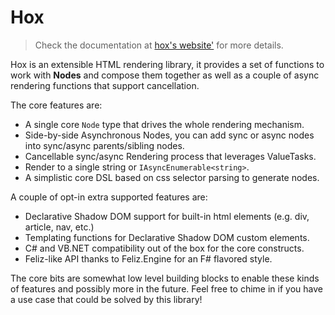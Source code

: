 # Hox

> Check the documentation at [hox's website'](https://hox.tunaxor.me) for more details.

Hox is an extensible HTML rendering library, it provides a set of functions to work with **Nodes** and compose them together as well as a couple of async rendering functions that support cancellation.

The core features are:

- A single core `Node` type that drives the whole rendering mechanism.
- Side-by-side Asynchronous Nodes, you can add sync or async nodes into sync/async parents/sibling nodes.
- Cancellable sync/async Rendering process that leverages ValueTasks.
- Render to a single string or `IAsyncEnumerable<string>`.
- A simplistic core DSL based on css selector parsing to generate nodes.

A couple of opt-in extra supported features are:

- Declarative Shadow DOM support for built-in html elements (e.g. div, article, nav, etc.)
- Templating functions for Declarative Shadow DOM custom elements.
- C# and VB.NET compatibility out of the box for the core constructs.
- Feliz-like API thanks to Feliz.Engine for an F# flavored style.

The core bits are somewhat low level building blocks to enable these kinds of features and possibly more in the future.
Feel free to chime in if you have a use case that could be solved by this library!

